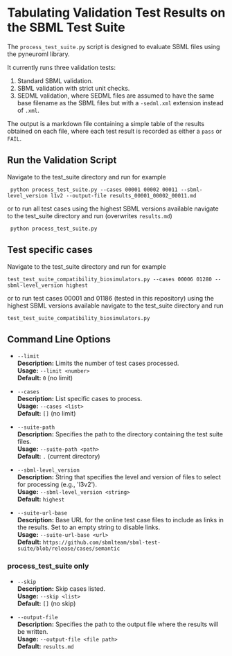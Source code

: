 # Tabulating Validation Test Results on the SBML Test Suite

The `process_test_suite.py` script is designed to evaluate SBML files using the pyneuroml library. 

It currently runs three validation tests: 
1. Standard SBML validation.
2. SBML validation with strict unit checks.
3. SEDML validation, where SEDML files are assumed to have the same base filename as the SBML files but with a `-sedml.xml` extension instead of `.xml`.

The output is a markdown file containing a simple table of the results obtained on each file, where each test result is recorded as either a `pass` or `FAIL`.

## Run the Validation Script

Navigate to the test_suite directory and run for example

```
 python process_test_suite.py --cases 00001 00002 00011 --sbml-level_version l1v2 --output-file results_00001_00002_00011.md
```
or to run all test cases using the highest SBML versions available navigate to the test_suite directory and run (overwrites `results.md`)

```
 python process_test_suite.py 
```
## Test specific cases
Navigate to the test_suite directory and run for example

```
test_test_suite_compatibility_biosimulators.py --cases 00006 01280 --sbml-level_version highest
```
or to run test cases 00001 and 01186 (tested in this repository) using the highest SBML versions available navigate to the test_suite directory and run

```
test_test_suite_compatibility_biosimulators.py 
```

## Command Line Options

- `--limit`  
  **Description:** Limits the number of test cases processed.  
  **Usage:** `--limit <number>`  
  **Default:** `0` (no limit)

- `--cases`  
  **Description:** List specific cases to process.  
  **Usage:** `--cases <list>`  
  **Default:** `[]` (no limit)

- `--suite-path`  
  **Description:** Specifies the path to the directory containing the test suite files.  
  **Usage:** `--suite-path <path>`  
  **Default:** `.` (current directory)

- `--sbml-level_version`  
  **Description:** String that specifies the level and version of files to select for processing (e.g., 'l3v2').  
  **Usage:** `--sbml-level_version <string>`  
  **Default:** `highest`

- `--suite-url-base`  
  **Description:** Base URL for the online test case files to include as links in the results. Set to an empty string to disable links.  
  **Usage:** `--suite-url-base <url>`  
  **Default:** `https://github.com/sbmlteam/sbml-test-suite/blob/release/cases/semantic`

 ### process_test_suite only
- `--skip`  
  **Description:** Skip cases listed.  
  **Usage:** `--skip <list>`  
  **Default:** `[]` (no skip)

- `--output-file`  
  **Description:** Specifies the path to the output file where the results will be written.  
  **Usage:** `--output-file <file path>`  
  **Default:** `results.md`


